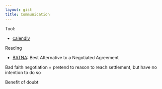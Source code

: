 ```yaml
---
layout: gist
title: Communication
---
```


Tool: 
- [calendly](https://calendly.com/)


Reading
- [BATNA](https://en.wikipedia.org/wiki/Best_alternative_to_a_negotiated_agreement): Best Alternative to a Negotiated Agreement


Bad faith negotiation = pretend to reason to reach settlement, but have no intention to do so

Benefit of doubt
